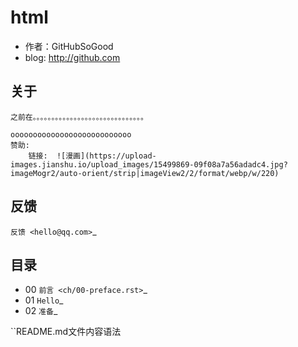 html
=========================

* 作者：GitHubSoGood
* blog: http://github.com

关于
------------------------

    之前在。。。。。。。。。。。。。。。。。。。。。。。。。。。。。。

	ooooooooooooooooooooooooooo
    赞助:
		链接:  ![漫画](https://upload-images.jianshu.io/upload_images/15499869-09f08a7a56adadc4.jpg?imageMogr2/auto-orient/strip|imageView2/2/format/webp/w/220)

反馈
------------------------
`反馈 <hello@qq.com>`_



目录
--------------------------
* 00  `前言 <ch/00-preface.rst>`_
* 01  `Hello`_
* 02  `准备`_


``README.md文件内容语法





